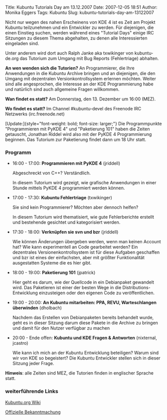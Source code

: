 Title: Kubuntu Tutorials Day am 13.12.2007
Date: 2007-12-05 18:51
Author: Monika Eggers
Tags: Kubuntu
Slug: kubuntu-tutorials-day-am-13122007

Nicht nur wegen des nahen Erscheinens von KDE 4 ist es Zeit am Projekt
Kubuntu teilzunehmen und ein Entwickler zu werden. Für diejenigen, die
einen Einstieg suchen, werden während eines "Tutorial Days" einige IRC
Sitzungen zu diesem Thema abgehalten, zu denen alle Interessierten
eingeladen sind.  

Unter anderem wird dort auch Ralph Janke aka txwikinger von
kubuntu-de.org das Tutorium zum Umgang mit Bug Reports (Fehlertriage)
abhalten.


**An wen wenden sich die Tutorien?** An Programmierer, die Ihre
Anwendungen in die Kubuntu Archive bringen und an diejenigen, die den
Umgang mit dezentralen Versionkontrollsystem erlernen möchten. Weiter
sind alle angesprochen, die Interesse an der KDE Programmierung habe und
natürlich sind auch allgemeine Fragen willkommen.


**Wan findet es statt?** Am Donnerstag, den 13. Dezember um 16:00 (MEZ).


**Wo findet es statt?** Im Channel \#kubuntu-devel des Freenode IRC
Netzwerks (irc.freenode.net)


[Update:]{style="font-weight: bold; font-size: larger;"} Die
Programmpunkte "Programmieren mit PyKDE 4" und "Paketierung 101" haben
die Zeiten getauscht, Jonathan Riddel wird also mit der PyKDE 4
Programmierung beginnen. Das Tutorium zur Paketierung findet dann um 18
Uhr statt.


<!--break--><!--break-->

### Programm


-   16:00 - 17:00: **Programmieren mit PyKDE 4** (jriddell)  

    
    Abgeschreckt von C++? Verständlich.  

    
    In diesem Tutorium wird gezeigt, wie grafische Anwendungen in einer
    Stunde mittels PyKDE 4 programmiert werden können.

-   17:00 - 17:30: **Kubuntu Fehlertriage** (txwikinger)  

    
    Sie sind kein Programmierer? Möchten aber dennoch helfen?  

    
    In diesem Tutorium wird thematisiert, wie gute Fehlerberichte
    erstellt und bestehende gesichtet und kategorisiert werden.

-   17:30 - 18:00: **Verknüpfen sie svn und bzr** (jriddell)  
   
    
    Wie können Änderungen übergeben werden, wenn man keinen Account hat?
    Wie kann experimentell an Code gearbeitet werden? Ein dezentrales
    Versionenkontrollsystem ist für diese Aufgaben geschaffen und bzr
    ist eines der einfachsten, aber mit größter Funktionalität
    ausgestatten Systeme die es hier gibt.
-   18:00 - 19:00: **Paketierung 101** (jpatrick)  
   
    
    Hier geht es darum, wie der Quellcode in ein Debianpaket gewandelt
    wird. Das Paketieren ist einer der besten Wege in die
    Distributions-Entwicklung einzusteigen oder den eigenen Code zu
    veröffentlichen.
-   19:00 - 20:00: **An Kubuntu mitarbeiten: PPA, REVU, Warteschlangen
    überwinden** (dholbach)  
   
    
    Nachdem das Erstellen von Debianpaketen bereits behandelt wurde,
    geht es in dieser Sitzung darum diese Pakete in die Archive zu
    bringen und damit für den Nutzer verfügbar zu machen
-   20:00 - Ende offen: **Kubuntu und KDE Fragen & Antworten**
    (nixternal, jcastro)  
   
    
    Wie kann ich mich an der Kubuntu Entwicklung beteiligen? Warum sind
    wir von KDE so begeistert? Die Kubuntu Entwickler stellen sich in
    dieser Sitzung jeder Frage.


**Hinweis**: alle Zeiten sind MEZ, die Tutorien finden in englischer
Sprache statt.


### weiterführende Links


[Kubuntu.org Wiki](https://wiki.kubuntu.org/KubuntuTutorialsDay)  

[Offizielle Bekanntmachung](http://kdedevelopers.org/node/3125)



